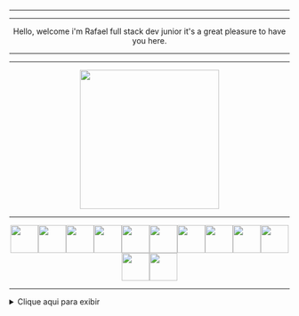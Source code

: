 ------------


------------
  
<p align="center">
Hello, welcome i'm Rafael full stack dev junior it's a great pleasure to have you here. 
</p>

------------


------------
<p align="center">
<img src="https://user-images.githubusercontent.com/107640792/175847002-03905537-7fe8-4f59-8985-f261fbea83e0.jpg" width="250" height="250">
</p>



------------
<p align="center">
<img src="https://user-images.githubusercontent.com/107640792/175851149-6de2b516-971e-482b-a57b-0bfdedc0efd4.png" width="50" height="50"><img src="https://user-images.githubusercontent.com/107640792/175853352-671c86d7-d7b8-4db5-a3bd-eb206eda425c.png" width="50" height="50"><img src="https://user-images.githubusercontent.com/107640792/175851136-0caf357f-15f4-459a-b25d-c52f36de4ee3.png" width="50" height="50"><img src="https://user-images.githubusercontent.com/107640792/175851130-5d23372e-b8d9-4bc6-b62c-b72bea7508f5.png" width="50" height="50"><img src="https://user-images.githubusercontent.com/107640792/175851144-2fd41493-1478-4355-a1dd-06a24b17c90f.png" width="50" height="50"><img src="https://user-images.githubusercontent.com/107640792/175851148-ed139c75-7765-4508-a605-e187322dbc88.png" width="50" height="50"><img src="https://user-images.githubusercontent.com/107640792/175851137-841d2e3b-c8d6-4bf3-a186-f6b21c17aa05.png" width="50" height="50"><img src="https://user-images.githubusercontent.com/107640792/175851138-3ab0c861-64e4-48c3-8d69-7270b753944a.png" width="50" height="50"><img src="https://user-images.githubusercontent.com/107640792/175851139-9587143a-5f4a-478b-8c19-fdf3357cecc8.png" width="50" height="50"><img src="https://user-images.githubusercontent.com/107640792/175851142-08bbb879-a61c-47c1-9358-3fefbeb08143.png" width="50" height="50"><img src="https://user-images.githubusercontent.com/107640792/175851143-ea8b60af-af7f-4217-acdc-0d2b9c85d3d7.png" width="50" height="50"><img src="https://user-images.githubusercontent.com/107640792/175851150-06e7826c-9eca-4e4c-b090-04d09002dfc0.png" width="50" height="50">
</p>	

------------


<details>
<summary>Clique aqui para exibir</summary>
Ola aqui estão alguns exemplos de projetos
</details>
